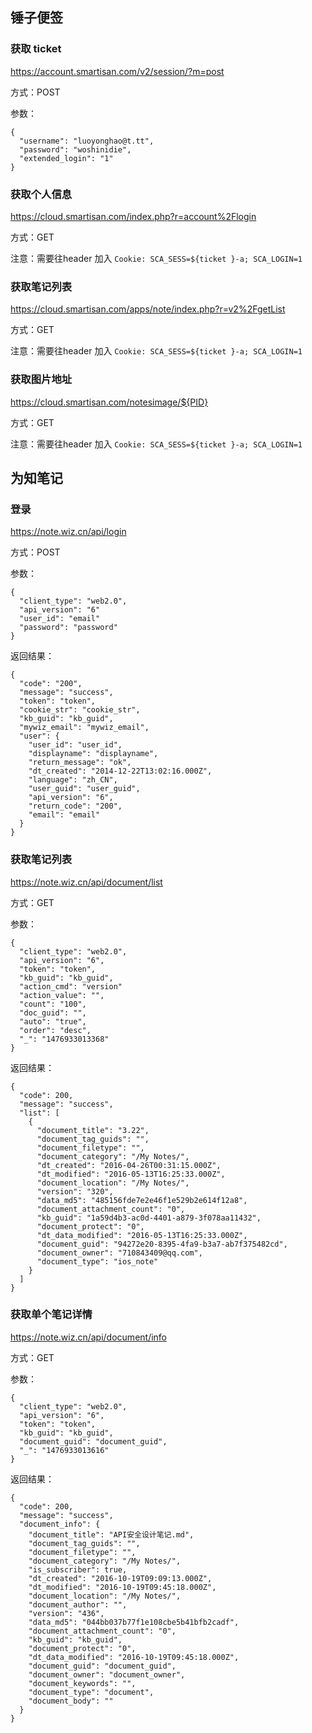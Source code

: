 ## 锤子便签

### 获取 ticket

https://account.smartisan.com/v2/session/?m=post

方式：POST 

参数：
```
{
  "username": "luoyonghao@t.tt",
  "password": "woshinidie",
  "extended_login": "1"
}
```

### 获取个人信息

https://cloud.smartisan.com/index.php?r=account%2Flogin

方式：GET

注意：需要往header 加入 `Cookie: SCA_SESS=${ticket }-a; SCA_LOGIN=1`

### 获取笔记列表

https://cloud.smartisan.com/apps/note/index.php?r=v2%2FgetList 

方式：GET

注意：需要往header 加入 `Cookie: SCA_SESS=${ticket }-a; SCA_LOGIN=1`

### 获取图片地址

https://cloud.smartisan.com/notesimage/${PID}

方式：GET

注意：需要往header 加入 `Cookie: SCA_SESS=${ticket }-a; SCA_LOGIN=1`

## 为知笔记

### 登录

https://note.wiz.cn/api/login

方式：POST

参数：
```
{
  "client_type": "web2.0",
  "api_version": "6"
  "user_id": "email"
  "password": "password"
}
```

返回结果：
```
{
  "code": "200",
  "message": "success",
  "token": "token",
  "cookie_str": "cookie_str",
  "kb_guid": "kb_guid",
  "mywiz_email": "mywiz_email",
  "user": {
    "user_id": "user_id",
    "displayname": "displayname",
    "return_message": "ok",
    "dt_created": "2014-12-22T13:02:16.000Z",
    "language": "zh_CN",
    "user_guid": "user_guid",
    "api_version": "6",
    "return_code": "200",
    "email": "email"
  }
}
```

### 获取笔记列表

https://note.wiz.cn/api/document/list

方式：GET

参数：
```
{
  "client_type": "web2.0",
  "api_version": "6",
  "token": "token",
  "kb_guid": "kb_guid",
  "action_cmd": "version"
  "action_value": "",
  "count": "100",
  "doc_guid": "",
  "auto": "true",
  "order": "desc",
  "_": "1476933013368"
}
```

返回结果：

```
{
  "code": 200,
  "message": "success",
  "list": [
    {
      "document_title": "3.22",
      "document_tag_guids": "",
      "document_filetype": "",
      "document_category": "/My Notes/",
      "dt_created": "2016-04-26T00:31:15.000Z",
      "dt_modified": "2016-05-13T16:25:33.000Z",
      "document_location": "/My Notes/",
      "version": "320",
      "data_md5": "485156fde7e2e46f1e529b2e614f12a8",
      "document_attachment_count": "0",
      "kb_guid": "1a59d4b3-ac0d-4401-a879-3f078aa11432",
      "document_protect": "0",
      "dt_data_modified": "2016-05-13T16:25:33.000Z",
      "document_guid": "94272e20-8395-4fa9-b3a7-ab7f375482cd",
      "document_owner": "710843409@qq.com",
      "document_type": "ios_note"
    }
  ]
}
```

### 获取单个笔记详情

https://note.wiz.cn/api/document/info
 
方式：GET

参数：
```
{
  "client_type": "web2.0",
  "api_version": "6",
  "token": "token", 
  "kb_guid": "kb_guid",
  "document_guid": "document_guid",
  "_": "1476933013616"
}
```

返回结果：

```
{
  "code": 200,
  "message": "success",
  "document_info": {
    "document_title": "API安全设计笔记.md",
    "document_tag_guids": "",
    "document_filetype": "",
    "document_category": "/My Notes/",
    "is_subscriber": true,
    "dt_created": "2016-10-19T09:09:13.000Z",
    "dt_modified": "2016-10-19T09:45:18.000Z",
    "document_location": "/My Notes/",
    "document_author": "",
    "version": "436",
    "data_md5": "044bb037b77f1e108cbe5b41bfb2cadf",
    "document_attachment_count": "0",
    "kb_guid": "kb_guid",
    "document_protect": "0",
    "dt_data_modified": "2016-10-19T09:45:18.000Z",
    "document_guid": "document_guid",
    "document_owner": "document_owner",
    "document_keywords": "",
    "document_type": "document",
    "document_body": "﻿"
  }
}
```


 
 
